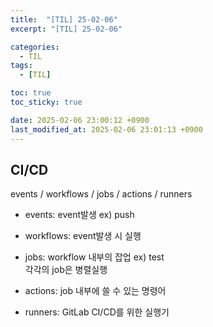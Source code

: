 ```yaml
---
title:  "[TIL] 25-02-06"
excerpt: "[TIL] 25-02-06"

categories:
  - TIL
tags:
  - [TIL]

toc: true
toc_sticky: true

date: 2025-02-06 23:00:12 +0900
last_modified_at: 2025-02-06 23:01:13 +0900
---
```



## CI/CD

events / workflows / jobs / actions / runners

- events: event발생 ex) push

- workflows: event발생 시 실행

- jobs: workflow 내부의 잡업 ex) test  
  각각의 job은 병렬실행

- actions: job 내부에 쓸 수 있는 명령어

- runners: GitLab CI/CD를 위한 실행기
